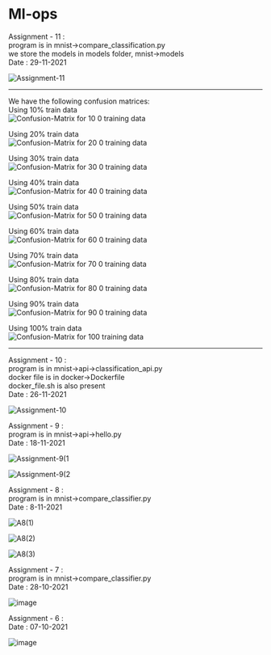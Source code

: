 # Ml-ops

Assignment - 11 : </br>
program is in mnist->compare_classification.py </br>
we store the models in models folder, mnist->models</br>
Date : 29-11-2021 </br>





![Assignment-11](https://user-images.githubusercontent.com/88537096/143919849-02992ac7-0cab-4bc9-97be-82c7a67f4726.png) <br>


--------------------------------------------------------------------------------------------

We have the following confusion matrices: </br>
Using 10% train data</br>
![Confusion-Matrix for 10 0 training data](https://user-images.githubusercontent.com/88537096/143920033-31e2ac28-3e96-4681-bb65-d0c23d99f944.png) </br>

Using 20% train data</br>
![Confusion-Matrix for 20 0 training data](https://user-images.githubusercontent.com/88537096/143920105-660ea486-4a12-4fce-b256-3e045b20fd72.png)</br>

Using 30% train data</br>
![Confusion-Matrix for 30 0 training data](https://user-images.githubusercontent.com/88537096/143920131-104940f7-97c8-47e4-93ef-08227f6120d0.png)</br>

Using 40% train data</br>
![Confusion-Matrix for 40 0 training data](https://user-images.githubusercontent.com/88537096/143920161-ecfb24fc-d064-462c-bcc7-1738a3617048.png)</br>

Using 50% train data</br>
![Confusion-Matrix for 50 0 training data](https://user-images.githubusercontent.com/88537096/143920406-4fb217d6-6e00-46fa-a508-7c86a71a4d80.png)</br>

Using 60% train data</br>
![Confusion-Matrix for 60 0 training data](https://user-images.githubusercontent.com/88537096/143920415-b66ba956-64a9-40f7-8e82-c4beec69ddda.png)</br>

Using 70% train data</br>
![Confusion-Matrix for 70 0 training data](https://user-images.githubusercontent.com/88537096/143920480-31ccaba3-767f-4a85-98b8-f761ddab248d.png)</br>

Using 80% train data</br>
![Confusion-Matrix for 80 0 training data](https://user-images.githubusercontent.com/88537096/143920502-9b469a64-4bd3-4bf5-9cce-02804b8a5525.png)</br>

Using 90% train data</br>
![Confusion-Matrix for 90 0 training data](https://user-images.githubusercontent.com/88537096/143920589-cc3e1fa8-e0b7-4399-a174-a706f34243dd.png)</br>

Using 100% train data</br>
![Confusion-Matrix for 100 training data](https://user-images.githubusercontent.com/88537096/143920601-3ba40c98-6ffb-40bf-bf12-5cd4fad126a6.png)</br>



-------------------------------------------------------------------------------------------------------------------------

Assignment - 10 : </br>
program is in mnist->api->classification_api.py </br>
docker file is in docker->Dockerfile </br>
docker_file.sh is also present </br>
Date : 26-11-2021 </br>



![Assignment-10](https://user-images.githubusercontent.com/88537096/143612552-1dd0315b-d196-4edb-90f1-0dfae992ea59.png) </br>




Assignment - 9 : </br>
program is in mnist->api->hello.py </br>
Date : 18-11-2021 </br>



![Assignment-9(1](https://user-images.githubusercontent.com/88537096/142363169-f63787bc-5f5c-4991-be5c-3512e3141f40.png)

![Assignment-9(2](https://user-images.githubusercontent.com/88537096/142363187-edd5ec2c-dd1f-4eb5-b609-96af2ff9f3b0.png)


Assignment - 8 : </br>
program is in mnist->compare_classifier.py </br>
Date : 8-11-2021 </br>

![A8(1)](https://user-images.githubusercontent.com/88537096/140733692-aa097bc5-9686-4c4a-93f9-2f4b2075180d.jpg) </br>


![A8(2)](https://user-images.githubusercontent.com/88537096/140733727-95e8a253-e715-4588-bd40-5ac628b5d8eb.jpg) </br>


![A8(3)](https://user-images.githubusercontent.com/88537096/140733737-45c08fa5-a6d6-49f9-adff-21246fb2b1e6.jpg) </br>


Assignment - 7 : </br>
program is in mnist->compare_classifier.py </br>
Date : 28-10-2021 </br>

![image](https://user-images.githubusercontent.com/88537096/139225648-eabf1560-1ab0-437f-ba24-09db49dd4a0f.png)


Assignment - 6 : </br> 
Date : 07-10-2021</br>

![image](https://user-images.githubusercontent.com/88537096/136397537-ae2d4f47-9c41-4c9a-a03a-c9073243d37c.png)



